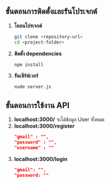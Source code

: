 ## ขั้นตอนการติดตั้งและรันโปรเจกต์

1. **โคลนโปรเจกต์**
   ```bash
   git clone <repository-url>
   cd <project-folder>
2. **ติดตั้ง dependencies**
   ```bash
   npm install
4. **รันเซิร์ฟเวอร์**
   ```bash
   node server.js

## ขั้นตอนการใช้งาน API
1. **localhost:3000/**
   จะได้ข้อมูล User ทั้งหมด
2. **localhost:3000/register**
   ```json
   "gmail" : "",
   "password" : "",
   "username" : ""
3. **localhost:3000/login**
   ```json
   "gmail": "",
   "password: ""
